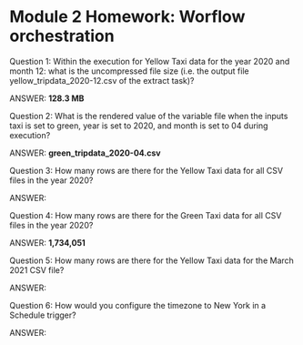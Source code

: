 # Module 2 Homework: Worflow orchestration


 Question 1: Within the execution for Yellow Taxi data for the year 2020 and month 12: what is the uncompressed file size (i.e. the output file yellow_tripdata_2020-12.csv of the extract task)?

 ANSWER: **128.3 MB**


Question 2: What is the rendered value of the variable file when the inputs taxi is set to green, year is set to 2020, and month is set to 04 during execution?

ANSWER: **green_tripdata_2020-04.csv**


Question 3: How many rows are there for the Yellow Taxi data for all CSV files in the year 2020?

ANSWER:


Question 4: How many rows are there for the Green Taxi data for all CSV files in the year 2020?

ANSWER: **1,734,051**


Question 5: How many rows are there for the Yellow Taxi data for the March 2021 CSV file?

ANSWER:


Question 6: How would you configure the timezone to New York in a Schedule trigger?

ANSWER:


